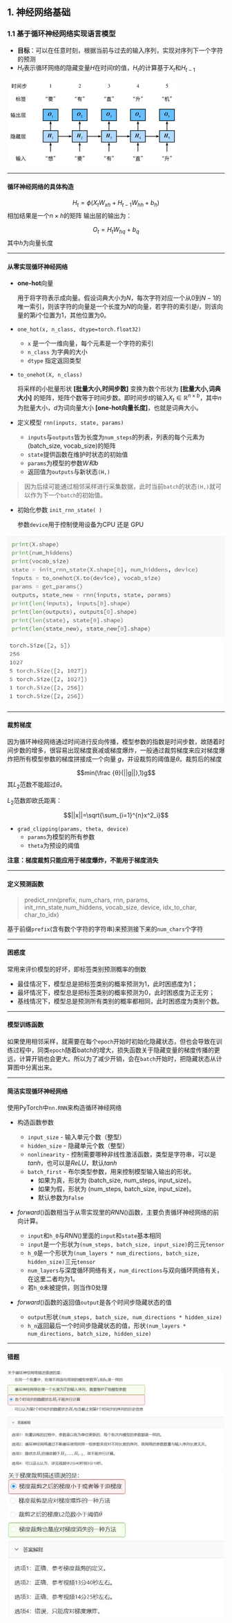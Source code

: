 ## 1. 神经网络基础
### 1.1 基于循环神经网络实现语言模型
- **目标**：可以在任意时刻，根据当前与过去的输入序列，实现对序列下一个字符的预测
- $H_t$表示循环网络的隐藏变量$H$在时间$t$的值，$H_t$的计算基于$X_t$和$H_{t-1}$

![](image/q5jkm0v44i.png)

---
#### 循环神经网络的具体构造

$$H_t = \phi(X_tW_{xh} + H_{t-1}W_{hh} + b_h) $$相加结果是一个$n \times h$的矩阵
输出层的输出为：

$$O_t = H_tW_{hq} + b_q$$
其中$h$为向量长度

---

#### 从零实现循环神经网络
- **one-hot**向量

    用于将字符表示成向量。假设词典大小为$N$，每次字符对应一个从$0$到$N-1$的唯一索引，则该字符的向量是一个长度为$N$的向量，若字符的索引是$i$，则该向量的第$i$个位置为$1$，其他位置为$0$。

- `one_hot(x, n_class, dtype=torch.float32)`
    - `x` 是一个一维向量，每个元素是一个字符的索引
    - `n_class` 为字典的大小
    - `dtype` 指定返回类型

 - `to_onehot(X, n_class)`
 
   将采样的小批量形状 **[批量大小,时间步数]** 变换为数个形状为 **[批量大小,词典大小]** 的矩阵，矩阵个数等于时间步数。即时间步$t$的输入$X_t \in \mathbb{R}^{n \times b}$，其中$n$为批量大小，$d$为词向量大小 **[one-hot向量长度]**，也就是词典大小。
 
 - 定义模型 `rnn(inputs, state, params)`
   - `inputs`与`outputs`皆为长度为`num_steps`的列表，列表的每个元素为(batch_size, vocab_size)的矩阵
   - `state`提供函数在维护时状态的初始值
   - `params`为模型的参数$W和b$
   - 返回值为`outputs`与新状态`(H,)`

> 因为后续可能通过相邻采样进行采集数据，此时当前`batch`的状态`(H,)`就可以作为下一个`batch`的初始值。

 - 初始化参数 `init_rnn_state( )`

    参数`device`用于控制使用设备为CPU 还是 GPU

![](image/Snipaste_2020-02-13_11-26-47.jpg)

---
#### 裁剪梯度
 
因为循环神经网络通过时间进行反向传播，模型参数的指数是时间步数，故随着时间步数的增多，很容易出现梯度衰减或梯度爆炸，一般通过裁剪梯度来应对梯度爆炸把所有模型参数的梯度拼接成一个向量 $g$，并设裁剪的阈值是$θ$。裁剪后的梯度

$$min(\frac {θ}{||g||},1)g$$
其$L_2$范数不能超过$θ$。

$L_2$范数即欧氏距离：

$$||x||=\sqrt{\sum_{i=1}^{n}x^2_i}$$
- `grad_clipping(params, theta, device)`
  - `params`为模型的所有参数
  - `theta`为预设的阈值

**注意：梯度裁剪只能应用于梯度爆炸，不能用于梯度消失**

---
#### 定义预测函数
 > predict_rnn(prefix, num_chars, rnn, params, init_rnn_state,num_hiddens, vocab_size, device, idx_to_char, char_to_idx)
 
 基于前缀`prefix`(含有数个字符的字符串)来预测接下来的`num_chars`个字符

---
#### 困惑度
 常用来评价模型的好坏，即标签类别预测概率的倒数
- 最佳情况下，模型总是把标签类别的概率预测为1，此时困惑度为1；
- 最坏情况下，模型总是把标签类别的概率预测为0，此时困惑度为正无穷；
- 基线情况下，模型总是预测所有类别的概率都相同，此时困惑度为类别个数。

---
#### 模型训练函数
 如果使用相邻采样，就需要在每个`epoch`开始时初始化隐藏状态，但也会导致在训练过程中，同类`epoch`随着batch的增大，损失函数关于隐藏变量的梯度传播的更远，计算开销也会更大。所以为了减少开销，会在`batch`开始时，把隐藏状态从计算图中分离出来。

---
#### 简洁实现循环神经网络
使用PyTorch中`nn.RNN`来构造循环神经网络

 - 构造函数参数
   - `input_size` - 输入单元个数（整型）
   - `hidden_size` - 隐藏单元个数（整型）
   - `nonlinearity` - 控制需要哪种非线性激活函数，类型是字符串，可以是$tanh$，也可以是$ReLU$，默认$tanh$
   - `batch_first` - 布尔类型参数，用来控制模型输入输出的形状。
        - 如果为真，形状为 (batch_size, num_steps, input_size)。
        - 如果为假，形状为 (num_steps, batch_size, input_size)。
        - 默认参数为`False`
 
 - $forward( )$函数相当于从零实现里的$RNN( )$函数，主要负责循环神经网络的前向计算。
    - `input`和`h_0`与$RNN( )$里面的`input`和`state`基本相同
    - `input`是一个形状为`(num_steps, batch_size, input_size)`的三元`tensor`
    - `h_0`是一个形状为`(num_layers * num_directions, batch_size, hidden_size)`三元`tensor`
    - `num_layers`与深度循环网络有关，`num_directions`与双向循环网络有关，在这里二者均为1。
    - 若`h_0`未被提供，则当作0处理
 
 - $forward( )$函数的返回值`output`是各个时间步隐藏状态的值
    - `output`形状`(num_steps, batch_size, num_directions * hidden_size)`
    - `h_n`返回最后一个时间步隐藏状态的值，形状`(num_layers * num_directions, batch_size, hidden_size)`

---
#### 错题
![](image/Snipaste_2020-02-13_14-09-31.jpg)
![](image/Snipaste_2020-02-13_14-09-43.jpg)